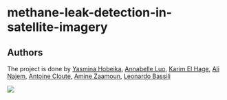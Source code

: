 # methane-leak-detection-in-satellite-imagery
## Authors
The project is done by [Yasmina Hobeika](https://github.com/yasminahobeika), [Annabelle Luo](https://github.com/annabelleluo), [Karim El Hage](https://github.com/karimelhage), [Ali Najem](https://github.com/najemali), [Antoine Cloute](https://github.com/AntAI-git), [Amine Zaamoun](https://github.com/Zaamine), [Leonardo Bassili](https://github.com/leobas0)

<a href="https://github.com/karimelhage/methane-leak-detection-in-satellite-imagery/graphs/contributors"> 
  <img src="https://contrib.rocks/image?repo=karimelhage/methane-leak-detection-in-satellite-imagery" />
</a>

